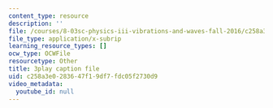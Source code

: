 ```yaml
---
content_type: resource
description: ''
file: /courses/8-03sc-physics-iii-vibrations-and-waves-fall-2016/c258a3e0283647f19df7fdc05f2730d9_Ahv7Akj2xs4.srt
file_type: application/x-subrip
learning_resource_types: []
ocw_type: OCWFile
resourcetype: Other
title: 3play caption file
uid: c258a3e0-2836-47f1-9df7-fdc05f2730d9
video_metadata:
  youtube_id: null
---
```

